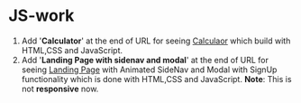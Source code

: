 # JS-work
1. Add '**Calculator**' at the end of URL for seeing [Calculaor]([url](https://akshatjain2610.github.io/JS-work/Calculator/)) which build with HTML,CSS and JavaScript.
2. Add '**Landing Page with sidenav and modal**' at the end of URL for seeing [Landing Page]([url](https://akshatjain2610.github.io/JS-work/Landing%20Page%20with%20sidenav%20and%20modal/)) with Animated SideNav and Modal with SignUp functionality which is done with HTML,CSS and JavaScript. **Note**: This is not **responsive** now.
